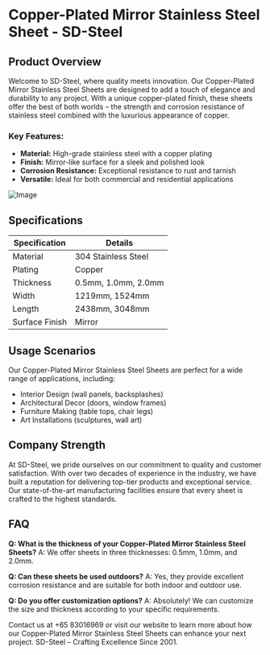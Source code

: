 # Copper-Plated Mirror Stainless Steel Sheet - SD-Steel

## Product Overview
Welcome to SD-Steel, where quality meets innovation. Our Copper-Plated Mirror Stainless Steel Sheets are designed to add a touch of elegance and durability to any project. With a unique copper-plated finish, these sheets offer the best of both worlds – the strength and corrosion resistance of stainless steel combined with the luxurious appearance of copper.

### Key Features:
- **Material:** High-grade stainless steel with a copper plating
- **Finish:** Mirror-like surface for a sleek and polished look
- **Corrosion Resistance:** Exceptional resistance to rust and tarnish
- **Versatile:** Ideal for both commercial and residential applications

![Image](https://github.com/user-attachments/assets/2567258e-e124-4816-932d-1809bd27ef0b)

## Specifications
| Specification       | Details                      |
|---------------------|------------------------------|
| Material            | 304 Stainless Steel          |
| Plating             | Copper                       |
| Thickness           | 0.5mm, 1.0mm, 2.0mm          |
| Width               | 1219mm, 1524mm               |
| Length              | 2438mm, 3048mm               |
| Surface Finish      | Mirror                       |

## Usage Scenarios
Our Copper-Plated Mirror Stainless Steel Sheets are perfect for a wide range of applications, including:
- Interior Design (wall panels, backsplashes)
- Architectural Decor (doors, window frames)
- Furniture Making (table tops, chair legs)
- Art Installations (sculptures, wall art)

## Company Strength
At SD-Steel, we pride ourselves on our commitment to quality and customer satisfaction. With over two decades of experience in the industry, we have built a reputation for delivering top-tier products and exceptional service. Our state-of-the-art manufacturing facilities ensure that every sheet is crafted to the highest standards.

## FAQ
**Q: What is the thickness of your Copper-Plated Mirror Stainless Steel Sheets?**
A: We offer sheets in three thicknesses: 0.5mm, 1.0mm, and 2.0mm.

**Q: Can these sheets be used outdoors?**
A: Yes, they provide excellent corrosion resistance and are suitable for both indoor and outdoor use.

**Q: Do you offer customization options?**
A: Absolutely! We can customize the size and thickness according to your specific requirements.

Contact us at +65 83016969 or visit our website to learn more about how our Copper-Plated Mirror Stainless Steel Sheets can enhance your next project. SD-Steel – Crafting Excellence Since 2001.